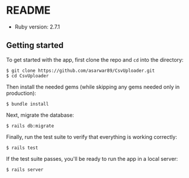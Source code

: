 # README

* Ruby version: 2.7.1

## Getting started

To get started with the app, first clone the repo and `cd` into the directory:

```
$ git clone https://github.com/asarwar89/CsvUploader.git
$ cd CsvUploader
```

Then install the needed gems (while skipping any gems needed only in production):

```
$ bundle install
```

Next, migrate the database:

```
$ rails db:migrate
```

Finally, run the test suite to verify that everything is working correctly:

```
$ rails test
```

If the test suite passes, you'll be ready to run the app in a local server:

```
$ rails server
```

